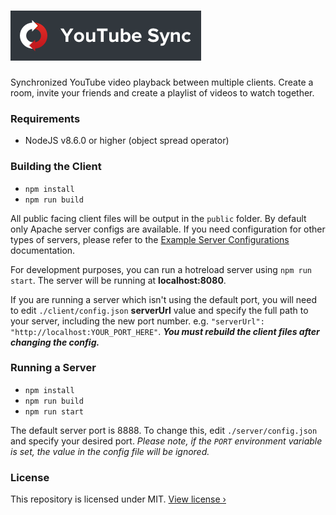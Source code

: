 # ![](./client/src/assets/logo-with-text.png)
Synchronized YouTube video playback between multiple clients. Create a room, invite your friends and create a playlist of videos to watch together.

### Requirements
- NodeJS v8.6.0 or higher (object spread operator)

### Building the Client
- `npm install`
- `npm run build`

All public facing client files will be output in the `public` folder. By default only Apache server configs are available. If you need configuration for other types of servers, please refer to the [Example Server Configurations](https://router.vuejs.org/guide/essentials/history-mode.html#example-server-configurations) documentation.

For development purposes, you can run a hotreload server using `npm run start`. The server will be running at **localhost:8080**.

If you are running a server which isn't using the default port, you will need to edit `./client/config.json` **serverUrl** value and specify the full path to your server, including the new port number. e.g. `"serverUrl": "http://localhost:YOUR_PORT_HERE"`. ***You must rebuild the client files after changing the config.***

### Running a Server
- `npm install`
- `npm run build`
- `npm run start`

The default server port is 8888. To change this, edit `./server/config.json` and specify your desired port. *Please note, if the `PORT` environment variable is set, the value in the config file will be ignored.*

### License
This repository is licensed under MIT. [View license ›](LICENSE)
